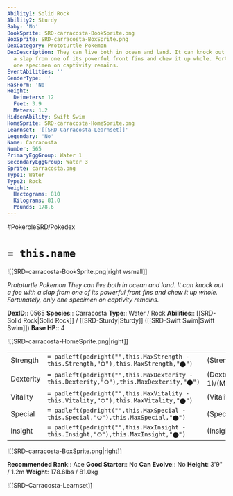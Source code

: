 ```yaml
---
Ability1: Solid Rock
Ability2: Sturdy
Baby: 'No'
BookSprite: SRD-carracosta-BookSprite.png
BoxSprite: SRD-carracosta-BoxSprite.png
DexCategory: Prototurtle Pokemon
DexDescription: They can live both in ocean and land. It can knock out a foe with
  a slap from one of its powerful front fins and chew it up whole. Fortunately, only
  one specimen on captivity remains.
EventAbilities: ''
GenderType: ''
HasForm: 'No'
Height:
  Deimeters: 12
  Feet: 3.9
  Meters: 1.2
HiddenAbility: Swift Swim
HomeSprite: SRD-carracosta-HomeSprite.png
Learnset: '[[SRD-Carracosta-Learnset]]'
Legendary: 'No'
Name: Carracosta
Number: 565
PrimaryEggGroup: Water 1
SecondaryEggGroup: Water 3
Sprite: carracosta.png
Type1: Water
Type2: Rock
Weight:
  Hectograms: 810
  Kilograms: 81.0
  Pounds: 178.6
---
```


#PokeroleSRD/Pokedex

# `= this.name`

![[SRD-carracosta-BookSprite.png|right wsmall]]

*Prototurtle Pokemon*
*They can live both in ocean and land. It can knock out a foe with a slap from one of its powerful front fins and chew it up whole. Fortunately, only one specimen on captivity remains.*

**DexID**:: 0565
**Species**:: Carracosta
**Type**:: Water / Rock
**Abilities**:: [[SRD-Solid Rock|Solid Rock]] / [[SRD-Sturdy|Sturdy]] ([[SRD-Swift Swim|Swift Swim]])
**Base HP**:: 4

![[SRD-carracosta-HomeSprite.png|right]]

|           |                                                                                        |                                          |
| --------- | -------------------------------------------------------------------------------------- | ---------------------------------------- |
| Strength  | `= padleft(padright("",this.MaxStrength - this.Strength,"⭘"),this.MaxStrength,"⬤")`    | (Strength::3)/(MaxStrength::6)   |
| Dexterity | `= padleft(padright("",this.MaxDexterity - this.Dexterity,"⭘"),this.MaxDexterity,"⬤")` | (Dexterity:: 1)/(MaxDexterity::3) |
| Vitality  | `= padleft(padright("",this.MaxVitality - this.Vitality,"⭘"),this.MaxVitality,"⬤")`    | (Vitality::3)/(MaxVitality::7)   |
| Special   | `= padleft(padright("",this.MaxSpecial - this.Special,"⭘"),this.MaxSpecial,"⬤")`       | (Special::2)/(MaxSpecial::5)     |
| Insight   | `= padleft(padright("",this.MaxInsight - this.Insight,"⭘"),this.MaxInsight,"⬤")`       | (Insight::2)/(MaxInsight::4)     |

![[SRD-carracosta-BoxSprite.png|right]]

**Recommended Rank**:: Ace
**Good Starter**:: No
**Can Evolve**:: No
**Height**: 3'9" / 1.2m
**Weight**: 178.6lbs / 81.0kg

![[SRD-Carracosta-Learnset]]